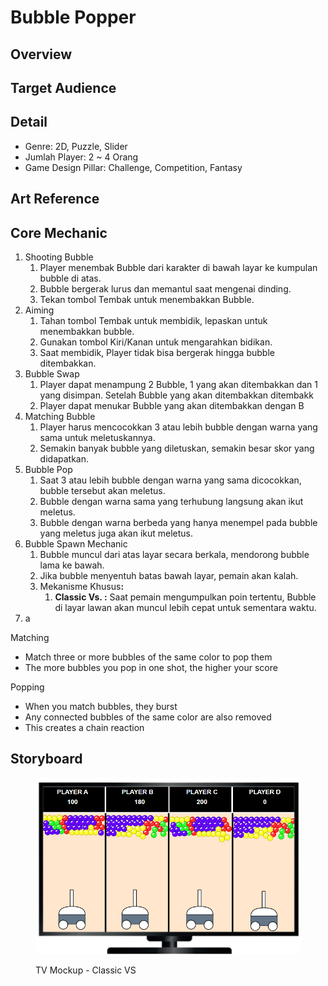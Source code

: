 # Bubble Popper

## Overview



## Target Audience

## Detail

* Genre: 2D, Puzzle, Slider
* Jumlah Player: 2 \~ 4 Orang
* Game Design Pillar: Challenge, Competition, Fantasy

## Art Reference



## Core Mechanic

1. Shooting Bubble
   1. Player menembak Bubble dari karakter di bawah layar ke kumpulan bubble di atas.
   2. Bubble bergerak lurus dan memantul saat mengenai dinding.
   3. Tekan tombol Tembak untuk menembakkan Bubble.
2. Aiming&#x20;
   1. Tahan tombol Tembak untuk membidik, lepaskan untuk menembakkan bubble.
   2. Gunakan tombol Kiri/Kanan untuk mengarahkan bidikan.
   3. Saat membidik, Player tidak bisa bergerak hingga bubble ditembakkan.
3. Bubble Swap
   1. Player dapat menampung 2 Bubble, 1 yang akan ditembakkan dan 1 yang disimpan. Setelah Bubble yang akan ditembakkan ditembakk
   2. Player dapat menukar Bubble yang akan ditembakkan dengan B
4. Matching Bubble
   1. Player harus mencocokkan 3 atau lebih bubble dengan warna yang sama untuk meletuskannya.
   2. Semakin banyak bubble yang diletuskan, semakin besar skor yang didapatkan.
5. Bubble Pop
   1. Saat 3 atau lebih bubble dengan warna yang sama dicocokkan, bubble tersebut akan meletus.
   2. Bubble dengan warna sama yang terhubung langsung akan ikut meletus.
   3. Bubble dengan warna berbeda yang hanya menempel pada bubble yang meletus juga akan ikut meletus.
6. Bubble Spawn Mechanic
   1. Bubble muncul dari atas layar secara berkala, mendorong bubble lama ke bawah.
   2. Jika bubble menyentuh batas bawah layar, pemain akan kalah.
   3. Mekanisme Khusu&#x73;**:**
      1. **Classic Vs. :** Saat pemain mengumpulkan poin tertentu, Bubble di layar lawan akan muncul lebih cepat untuk sementara waktu.
7. a

Matching

* Match three or more bubbles of the same color to pop them&#x20;
* The more bubbles you pop in one shot, the higher your score&#x20;

Popping&#x20;

* When you match bubbles, they burst
* Any connected bubbles of the same color are also removed
* This creates a chain reaction

## Storyboard

<figure><img src=".gitbook/assets/image (31).png" alt=""><figcaption><p>TV Mockup - Classic VS</p></figcaption></figure>
